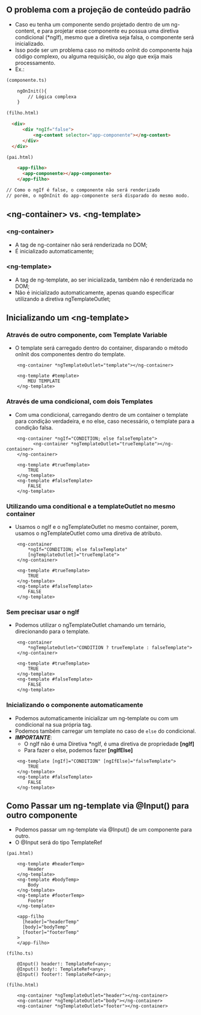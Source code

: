 ## O problema com a projeção de conteúdo padrão

- Caso eu tenha um componente sendo projetado dentro de um ng-content,
  e para projetar esse componente eu possua uma diretiva condicional (*ngIf),
  mesmo que a diretiva seja falsa, o componente será inicializado.
- Isso pode ser um problema caso no método onInit do componente haja
  código complexo, ou alguma requisição, ou algo que exija mais processamento.
- Ex.:

```html
(componente.ts)

    ngOnInit(){
        // Lógica complexa
    }

(filho.html)

  <div>
      <div *ngIf="false">
          <ng-content selector="app-componente"></ng-content>
      </div>
  </div>

(pai.html)

    <app-filho>
      <app-componente></app-componente>
    </app-filho>

// Como o ngIf é false, o componente não será renderizado
// porém, o ngOnInit do app-componente será disparado do mesmo modo.
```

## \<ng-container\> vs. \<ng-template\>

### \<ng-container\>

- A tag de ng-container não será renderizada no DOM;
- É inicializado automaticamente;

### \<ng-template\>

- A tag de ng-template, ao ser inicializada, também não é renderizada no DOM;
- Não é inicializado automaticamente, apenas quando especificar utilizando a
  diretiva ngTemplateOutlet;

## Inicializando um \<ng-template\>

### Através de outro componente, com Template Variable

- O template será carregado dentro do container, disparando o método
  onInit dos componentes dentro do template.

```angular2html
    <ng-container *ngTemplateOutlet="template"></ng-container>

    <ng-template #template>
        MEU TEMPLATE
    </ng-template>
```

### Através de uma condicional, com dois Templates

- Com uma condicional, carregando dentro de um container o template para condição verdadeira,
  e no else, caso necessário, o template para a condição falsa.

```angular2html
    <ng-container *ngIf="CONDITION; else falseTemplate">
          <ng-container *ngTemplateOutlet="trueTemplate"></ng-container>
    </ng-container>

    <ng-template #trueTemplate>
        TRUE
    </ng-template>
    <ng-template #falseTemplate>
        FALSE
    </ng-template>
```

### Utilizando uma conditional e a templateOutlet no mesmo container

- Usamos o ngIf e o ngTemplateOutlet no mesmo container, porem, usamos
  o ngTemplateOutlet como uma diretiva de atributo.

```angular2html
    <ng-container 
        *ngIf="CONDITION; else falseTemplate"
        [ngTemplateOutlet]="trueTemplate">
    </ng-container>

    <ng-template #trueTemplate>
        TRUE
    </ng-template>
    <ng-template #falseTemplate>
        FALSE
    </ng-template>
```

### Sem precisar usar o ngIf

- Podemos utilizar o ngTemplateOutlet chamando um ternário, direcionando para o template.

```angular2html
    <ng-container 
        *ngTemplateOutlet="CONDITION ? trueTemplate : falseTemplate">
    </ng-container>

    <ng-template #trueTemplate>
        TRUE
    </ng-template>
    <ng-template #falseTemplate>
        FALSE
    </ng-template>
```

### Inicializando o componente automaticamente

- Podemos automaticamente inicializar um ng-template ou com um condicional na sua própria tag.
- Podemos também carregar um template no caso de `else` do condicional.
- ***IMPORTANTE***:
  - O ngIf não é uma Diretiva *ngIf, é uma diretiva de propriedade **[ngIf]**
  - Para fazer o else, podemos fazer **[ngIfElse]**

```angular2html
    <ng-template [ngIf]="CONDITION" [ngIfElse]="falseTemplate">
        TRUE
    </ng-template>
    <ng-template #falseTemplate>
        FALSE
    </ng-template>
```

## Como Passar um ng-template via @Input() para outro componente

- Podemos passar um ng-template via @Input() de um componente para outro.
- O @Input será do tipo TemplateRef<any>

```
(pai.html)

    <ng-template #headerTemp>
        Header
    </ng-template>
    <ng-template #bodyTemp>
        Body
    </ng-template>
    <ng-template #footerTemp>
        Footer
    </ng-template>
    
    <app-filho
      [header]="headerTemp"
      [body]="bodyTemp"
      [footer]="footerTemp"
    >
    </app-filho>

(filho.ts)

    @Input() header!: TemplateRef<any>;
    @Input() body!: TemplateRef<any>;
    @Input() footer!: TemplateRef<any>;
  
(filho.html)

    <ng-container *ngTemplateOutlet="header"></ng-container>
    <ng-container *ngTemplateOutlet="body"></ng-container>
    <ng-container *ngTemplateOutlet="footer"></ng-container>
```